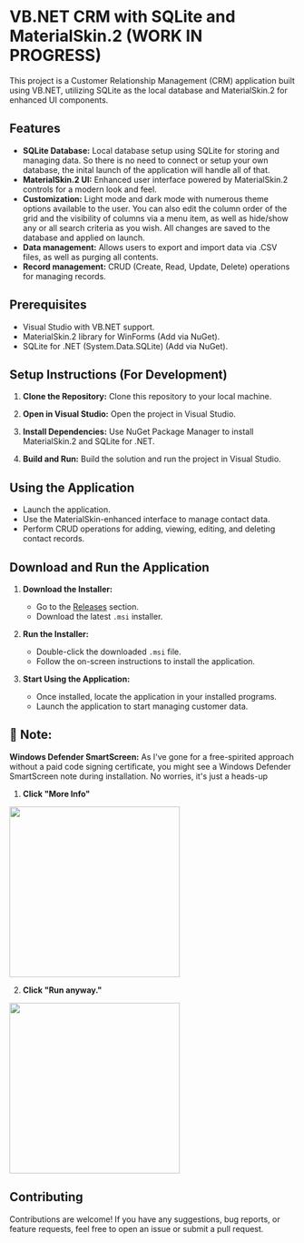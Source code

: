# VB.NET CRM with SQLite and MaterialSkin.2 (WORK IN PROGRESS)

This project is a Customer Relationship Management (CRM) application built using VB.NET, utilizing SQLite as the local database and MaterialSkin.2 for enhanced UI components.


<!-- Outdated images
## Themes (which save to the database to persist your chosen theme)
### Dark Mode - Purple:
| Main form | Create/edit form | About form |
|--------------------|--------------------|--------------------|
| ![image1](https://github.com/CCianfloneDev/VBCrm/assets/24930067/4304db86-e05a-4724-b31b-036b6043d19f) | ![image2](https://github.com/CCianfloneDev/VBCrm/assets/24930067/f0dae951-41f1-4f83-9bf6-fb37024da326) | ![image](https://github.com/CCianfloneDev/VBCrm/assets/24930067/48a8b5dd-1ddc-439a-9dbc-a3a841dffb15) |

### Dark Mode - Green:

| Main form | Create/edit form | About form |
|--------------------|--------------------|--------------------|
| ![image](https://github.com/CCianfloneDev/VBCrm/assets/24930067/1a82b2fa-ec83-4915-95fd-b3146cb6b996)| ![image](https://github.com/CCianfloneDev/VBCrm/assets/24930067/61d86038-8948-4317-8701-f5dd15f368eb) | ![image](https://github.com/CCianfloneDev/VBCrm/assets/24930067/64afe2f0-74b9-4ae3-b70c-01748e1ffe5f) |

### Light Mode - Blue:
| Main form | Create/edit form | About form |
|--------------------|--------------------|--------------------|
| ![image](https://github.com/CCianfloneDev/VBCrm/assets/24930067/79852e53-ec61-4f9f-884d-e22fef894774)| ![image](https://github.com/CCianfloneDev/VBCrm/assets/24930067/1b621844-cfb0-4b74-9e08-5b51bec9ed2f) | ![image](https://github.com/CCianfloneDev/VBCrm/assets/24930067/54bfffce-caff-4b57-8c0e-a5768fa5ceb0) |


### Light Mode - Green:
| Main form | Create/edit form | About form |
|--------------------|--------------------|--------------------|
| ![image](https://github.com/CCianfloneDev/VBCrm/assets/24930067/1c9544b5-2552-4fbc-b81b-9ba556044b76)| ![image](https://github.com/CCianfloneDev/VBCrm/assets/24930067/45fcd7e7-62d5-4995-8d20-99ad28111c75) | ![image](https://github.com/CCianfloneDev/VBCrm/assets/24930067/db26ce71-8bc5-45b7-9793-5418e00d6682) |
-->
## Features

- **SQLite Database:** Local database setup using SQLite for storing and managing data. So there is no need to connect or setup your own database, the inital launch of the application will handle all of that.
- **MaterialSkin.2 UI:** Enhanced user interface powered by MaterialSkin.2 controls for a modern look and feel.
- **Customization:** Light mode and dark mode with numerous theme options available to the user. You can also edit the column order of the grid and the visibility of columns via a menu item, as well as hide/show any or all search criteria as you wish. All changes are saved to the database and applied on launch.
- **Data management:** Allows users to export and import data via .CSV files, as well as purging all contents.
- **Record management:** CRUD (Create, Read, Update, Delete) operations for managing records.

## Prerequisites

- Visual Studio with VB.NET support.
- MaterialSkin.2 library for WinForms (Add via NuGet).
- SQLite for .NET (System.Data.SQLite) (Add via NuGet).

## Setup Instructions (For Development)

1. **Clone the Repository:**
   Clone this repository to your local machine.

2. **Open in Visual Studio:**
   Open the project in Visual Studio.

3. **Install Dependencies:**
   Use NuGet Package Manager to install MaterialSkin.2 and SQLite for .NET.

4. **Build and Run:**
   Build the solution and run the project in Visual Studio.

## Using the Application

- Launch the application.
- Use the MaterialSkin-enhanced interface to manage contact data.
- Perform CRUD operations for adding, viewing, editing, and deleting contact records.

## Download and Run the Application

1. **Download the Installer:**
   - Go to the [Releases](https://github.com/CCianfloneDev/VBCrm/releases)  section.
   - Download the latest `.msi` installer.

2. **Run the Installer:**
   - Double-click the downloaded `.msi` file.
   - Follow the on-screen instructions to install the application.

3. **Start Using the Application:**
   - Once installed, locate the application in your installed programs.
   - Launch the application to start managing customer data.
  
## 📣 Note:
**Windows Defender SmartScreen:** As I've gone for a free-spirited approach without a paid code signing certificate, you might see a Windows Defender SmartScreen note during installation. No worries, it's just a heads-up

1. **Click "More Info"**
<img src="https://github.com/CCianfloneDev/VBCrm/assets/24930067/fa3ffaf4-676f-458b-b02d-91b04c0bea3c" width="300">

2. **Click "Run anyway."**
<img src="https://github.com/CCianfloneDev/VBCrm/assets/24930067/3dc09b7d-571d-434c-9421-f3b26bca2d5b" width="300">

## Contributing

Contributions are welcome! If you have any suggestions, bug reports, or feature requests, feel free to open an issue or submit a pull request.
